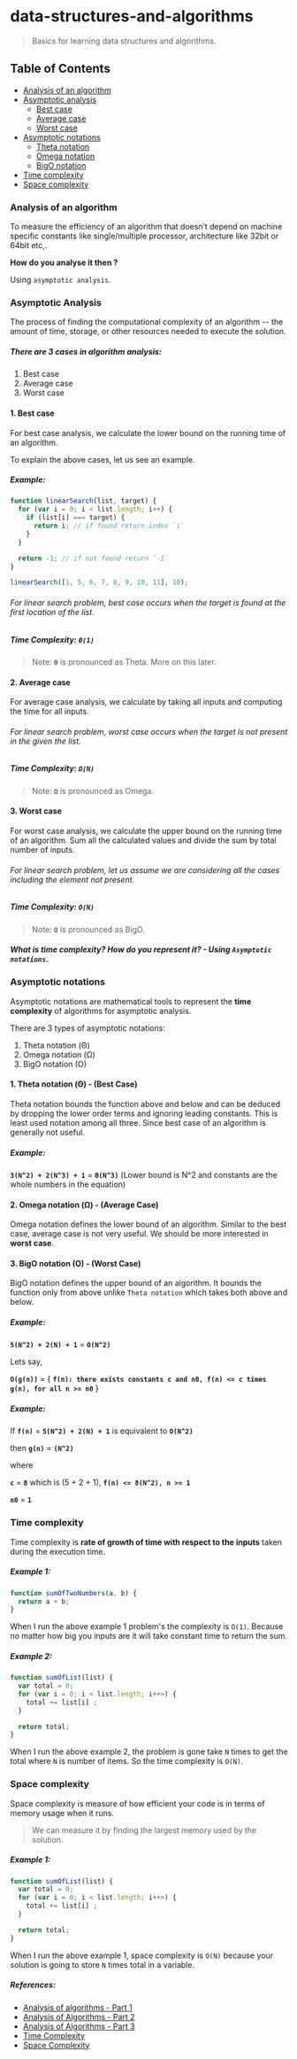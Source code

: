 # data-structures-and-algorithms

> Basics for learning data structures and algorithms.

## Table of Contents

- [Analysis of an algorithm](#analysis-of-an-algorithm)
- [Asymptotic analysis](#asymptotic-analysis)
  - [Best case](#1-best-case)
  - [Average case](#2-average-case)
  - [Worst case](#3-worst-case)
- [Asymptotic notations](#asymptotic-notations)
  - [Theta notation](#1-theta-notation-θ---best-case)
  - [Omega notation](#2-omega-notation-ω---average-case)
  - [BigO notation](#3-bigo-notation-o---worst-case)
- [Time complexity](#time-complexity)
- [Space complexity](#space-complexity)

### Analysis of an algorithm

To measure the efficiency of an algorithm that doesn’t depend on machine specific constants like single/multiple processor, architecture like 32bit or 64bit etc,.

**How do you analyse it then ?**

Using `asymptotic analysis`.

### Asymptotic Analysis

The process of finding the computational complexity of an algorithm -- the amount of time, storage, or other resources needed to execute the solution.

##### There are 3 cases in algorithm analysis:

1. Best case
2. Average case
3. Worst case

#### 1. Best case

For best case analysis, we calculate the lower bound on the running time of an algorithm.

To explain the above cases, let us see an example.

##### Example:

```js
function linearSearch(list, target) {
  for (var i = 0; i < list.length; i++) {
    if (list[i] === target) {
      return i; // if found return index `i`
    }
  }

  return -1; // if not found return `-1`
}

linearSearch([1, 5, 6, 7, 8, 9, 10, 11], 10);
```

###### For linear search problem, best case occurs when the target is found at the first location of the list.

##### Time Complexity: **`Θ(1)`**

> Note: **`Θ`** is pronounced as Theta. More on this later.

#### 2. Average case

For average case analysis, we calculate by taking all inputs and computing the time for all inputs.

###### For linear search problem, worst case occurs when the target is not present in the given the list.

##### Time Complexity: **`Ω(N)`**

> Note: **`Ω`** is pronounced as Omega.

#### 3. Worst case

For worst case analysis, we calculate the upper bound on the running time of an algorithm. Sum all the calculated values and divide the sum by total number of inputs.

###### For linear search problem, let us assume we are considering all the cases including the element not present.

##### Time Complexity: **`O(N)`**

> Note: **`O`** is pronounced as BigO.

##### What is time complexity? How do you represent it? - Using **`Asymptotic notations`**.

### Asymptotic notations

Asymptotic notations are mathematical tools to represent the **time complexity** of algorithms for asymptotic analysis.

There are 3 types of asymptotic notations:

1. Theta notation (Θ)
2. Omega notation (Ω)
3. BigO notation (O)

#### 1. Theta notation (Θ) - (**Best Case**)

Theta notation bounds the function above and below and can be deduced by dropping the lower order terms and ignoring leading constants. This is least used notation among all three. Since best case of an algorithm is generally not useful.

##### Example:

**`3(N^2) + 2(N^3) + 1`** = **`Θ(N^3)`** (Lower bound is N^2 and constants are the whole numbers in the equation)

#### 2. Omega notation (Ω) - (**Average Case**)

Omega notation defines the lower bound of an algorithm. Similar to the best case, average case is not very useful. We should be more interested in **worst case**.

#### 3. BigO notation (O) - (**Worst Case**)

BigO notation defines the upper bound of an algorithm. It bounds the function only from above unlike `Theta notation` which takes both above and below.

##### Example:

**`5(N^2) + 2(N) + 1`** = **`O(N^2)`**

Lets say,

**`O(g(n))`** = { **`f(n): there exists constants c and n0, f(n) <= c times g(n), for all n >= n0`** }

##### Example:

If **`f(n)`** = **`5(N^2) + 2(N) + 1`** is equivalent to **`O(N^2)`**

then **`g(n)`** = **`(N^2)`**

where

**`c`** = **`8`** which is (5 + 2 + 1), **`f(n) <= 8(N^2), n >= 1`**

**`n0`** = **`1`**

### Time complexity

Time complexity is **rate of growth of time with respect to the inputs** taken during the execution time.

##### Example 1:

```js
function sumOfTwoNumbers(a, b) {
  return a + b;
}
```

When I run the above example 1 problem's the complexity is `O(1)`. Because no matter how big you inputs are it will take constant time to return the sum.

##### Example 2:

```js
function sumOfList(list) {
  var total = 0;
  for (var i = 0; i < list.length; i++>) {
    total += list[i] ;
  }

  return total;
}
```

When I run the above example 2, the problem is gone take `N` times to get the total where `N` is number of items. So the time complexity is `O(N)`.

### Space complexity

Space complexity is measure of how efficient your code is in terms of memory usage when it runs.

> We can measure it by finding the largest memory used by the solution.

##### Example 1:

```js
function sumOfList(list) {
  var total = 0;
  for (var i = 0; i < list.length; i++>) {
    total += list[i] ;
  }

  return total;
}
```

When I run the above example 1, space complexity is `O(N)` because your solution is going to store `N` times total in a variable.

##### References:

- [Analysis of algorithms - Part 1](https://www.geeksforgeeks.org/analysis-of-algorithms-set-1-asymptotic-analysis/)
- [Analysis of Algorithms - Part 2](https://www.geeksforgeeks.org/analysis-of-algorithms-set-2-asymptotic-analysis/)
- [Analysis of Algorithms - Part 3](https://www.geeksforgeeks.org/analysis-of-algorithms-set-3asymptotic-notations/)
- [Time Complexity](https://www.interviewbit.com/courses/programming/topics/time-complexity/)
- [Space Complexity](https://www.interviewbit.com/tutorial/space-complexity/)
